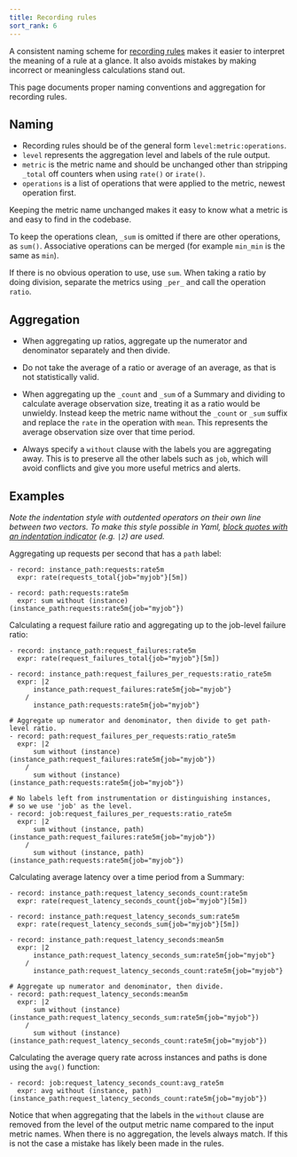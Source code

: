 ```yaml
---
title: Recording rules
sort_rank: 6
---
```


A consistent naming scheme for [recording rules](/docs/prometheus/latest/configuration/recording_rules/)
makes it easier to interpret the meaning of a rule at a glance. It also avoids
mistakes by making incorrect or meaningless calculations stand out.

This page documents proper naming conventions and aggregation for recording rules.

## Naming

* Recording rules should be of the general form `level:metric:operations`.
* `level` represents the aggregation level and labels of the rule output.
* `metric` is the metric name and should be unchanged other than stripping `_total` off counters when using `rate()` or `irate()`.
* `operations` is a list of operations that were applied to the metric, newest operation first.

Keeping the metric name unchanged makes it easy to know what a metric is and
easy to find in the codebase.

To keep the operations clean, `_sum` is omitted if there are other operations,
as `sum()`. Associative operations can be merged (for example `min_min` is the
same as `min`).

If there is no obvious operation to use, use `sum`.  When taking a ratio by
doing division, separate the metrics using `_per_` and call the operation
`ratio`.

## Aggregation

* When aggregating up ratios, aggregate up the numerator and denominator
separately and then divide.
* Do not take the average of a ratio or average of an
average, as that is not statistically valid.

* When aggregating up the `_count` and `_sum` of a Summary and dividing to
calculate average observation size, treating it as a ratio would be unwieldy.
Instead keep the metric name without the `_count` or `_sum` suffix and replace
the `rate` in the operation with `mean`. This represents the average
observation size over that time period.

* Always specify a `without` clause with the labels you are aggregating away.
This is to preserve all the other labels such as `job`, which will avoid
conflicts and give you more useful metrics and alerts.

## Examples

_Note the indentation style with outdented operators on their own line between
two vectors. To make this style possible in Yaml, [block quotes with an
indentation indicator](https://yaml.org/spec/1.2/spec.html#style/block/scalar)
(e.g. `|2`) are used._

Aggregating up requests per second that has a `path` label:

```
- record: instance_path:requests:rate5m
  expr: rate(requests_total{job="myjob"}[5m])

- record: path:requests:rate5m
  expr: sum without (instance)(instance_path:requests:rate5m{job="myjob"})
```

Calculating a request failure ratio and aggregating up to the job-level failure ratio:

```
- record: instance_path:request_failures:rate5m
  expr: rate(request_failures_total{job="myjob"}[5m])

- record: instance_path:request_failures_per_requests:ratio_rate5m
  expr: |2
      instance_path:request_failures:rate5m{job="myjob"}
    /
      instance_path:requests:rate5m{job="myjob"}

# Aggregate up numerator and denominator, then divide to get path-level ratio.
- record: path:request_failures_per_requests:ratio_rate5m
  expr: |2
      sum without (instance)(instance_path:request_failures:rate5m{job="myjob"})
    /
      sum without (instance)(instance_path:requests:rate5m{job="myjob"})

# No labels left from instrumentation or distinguishing instances,
# so we use 'job' as the level.
- record: job:request_failures_per_requests:ratio_rate5m
  expr: |2
      sum without (instance, path)(instance_path:request_failures:rate5m{job="myjob"})
    /
      sum without (instance, path)(instance_path:requests:rate5m{job="myjob"})
```


Calculating average latency over a time period from a Summary:

```
- record: instance_path:request_latency_seconds_count:rate5m
  expr: rate(request_latency_seconds_count{job="myjob"}[5m])

- record: instance_path:request_latency_seconds_sum:rate5m
  expr: rate(request_latency_seconds_sum{job="myjob"}[5m])

- record: instance_path:request_latency_seconds:mean5m
  expr: |2
      instance_path:request_latency_seconds_sum:rate5m{job="myjob"}
    /
      instance_path:request_latency_seconds_count:rate5m{job="myjob"}

# Aggregate up numerator and denominator, then divide.
- record: path:request_latency_seconds:mean5m
  expr: |2
      sum without (instance)(instance_path:request_latency_seconds_sum:rate5m{job="myjob"})
    /
      sum without (instance)(instance_path:request_latency_seconds_count:rate5m{job="myjob"})
```

Calculating the average query rate across instances and paths is done using the
`avg()` function:

```
- record: job:request_latency_seconds_count:avg_rate5m
  expr: avg without (instance, path)(instance_path:request_latency_seconds_count:rate5m{job="myjob"})
```

Notice that when aggregating that the labels in the `without` clause are removed
from the level of the output metric name compared to the input metric names.
When there is no aggregation, the levels always match. If this is not the case
a mistake has likely been made in the rules.
